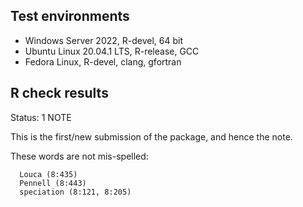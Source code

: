 ## Test environments

* Windows Server 2022, R-devel, 64 bit
* Ubuntu Linux 20.04.1 LTS, R-release, GCC
* Fedora Linux, R-devel, clang, gfortran

## R check results

Status: 1 NOTE

This is the first/new submission of the package, and hence the note.

These words are not mis-spelled:

```Possibly mis-spelled words in DESCRIPTION:
  Louca (8:435)
  Pennell (8:443)
  speciation (8:121, 8:205)
```

